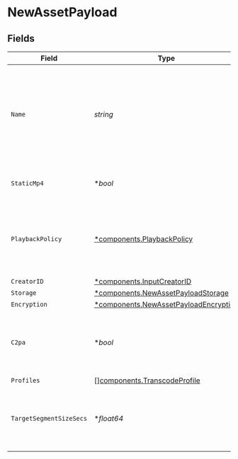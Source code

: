 # NewAssetPayload


## Fields

| Field                                                                                            | Type                                                                                             | Required                                                                                         | Description                                                                                      | Example                                                                                          |
| ------------------------------------------------------------------------------------------------ | ------------------------------------------------------------------------------------------------ | ------------------------------------------------------------------------------------------------ | ------------------------------------------------------------------------------------------------ | ------------------------------------------------------------------------------------------------ |
| `Name`                                                                                           | *string*                                                                                         | :heavy_check_mark:                                                                               | The name of the asset. This is not necessarily the filename - it can be a custom name or title.<br/> | filename.mp4                                                                                     |
| `StaticMp4`                                                                                      | **bool*                                                                                          | :heavy_minus_sign:                                                                               | Whether to generate MP4s for the asset.                                                          | true                                                                                             |
| `PlaybackPolicy`                                                                                 | [*components.PlaybackPolicy](../../models/components/playbackpolicy.md)                          | :heavy_minus_sign:                                                                               | Whether the playback policy for an asset or stream is public or signed                           |                                                                                                  |
| `CreatorID`                                                                                      | [*components.InputCreatorID](../../models/components/inputcreatorid.md)                          | :heavy_minus_sign:                                                                               | N/A                                                                                              |                                                                                                  |
| `Storage`                                                                                        | [*components.NewAssetPayloadStorage](../../models/components/newassetpayloadstorage.md)          | :heavy_minus_sign:                                                                               | N/A                                                                                              |                                                                                                  |
| `Encryption`                                                                                     | [*components.NewAssetPayloadEncryption](../../models/components/newassetpayloadencryption.md)    | :heavy_minus_sign:                                                                               | N/A                                                                                              |                                                                                                  |
| `C2pa`                                                                                           | **bool*                                                                                          | :heavy_minus_sign:                                                                               | Decides if the output video should include C2PA signature                                        |                                                                                                  |
| `Profiles`                                                                                       | [][components.TranscodeProfile](../../models/components/transcodeprofile.md)                     | :heavy_minus_sign:                                                                               | N/A                                                                                              |                                                                                                  |
| `TargetSegmentSizeSecs`                                                                          | **float64*                                                                                       | :heavy_minus_sign:                                                                               | How many seconds the duration of each output segment should be                                   |                                                                                                  |
